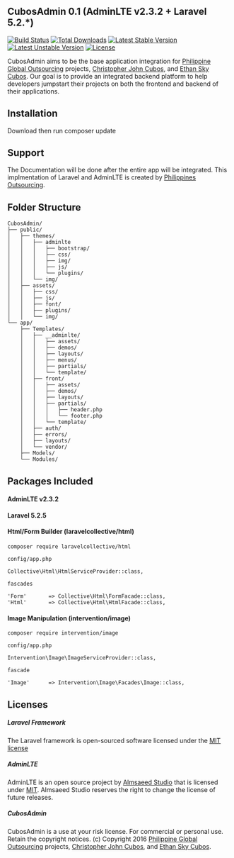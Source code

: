 ## CubosAdmin 0.1 (AdminLTE v2.3.2 + Laravel 5.2.*)

[![Build Status](https://travis-ci.org/laravel/framework.svg)](https://travis-ci.org/laravel/framework)
[![Total Downloads](https://poser.pugx.org/laravel/framework/d/total.svg)](https://packagist.org/packages/laravel/framework)
[![Latest Stable Version](https://poser.pugx.org/laravel/framework/v/stable.svg)](https://packagist.org/packages/laravel/framework)
[![Latest Unstable Version](https://poser.pugx.org/laravel/framework/v/unstable.svg)](https://packagist.org/packages/laravel/framework)
[![License](https://poser.pugx.org/laravel/framework/license.svg)](https://packagist.org/packages/laravel/framework)


CubosAdmin aims to be the base application integration for [Philippine Global Outsourcing](http://philippineglobaloutsourcing.com) projects, [Christopher John Cubos](https://facebook.com/chriscubos), and [Ethan Sky Cubos](https://www.facebook.com/ethanskycubos). Our goal is to provide an integrated backend platform to help developers jumpstart their projects on both the frontend and backend of their applications.

## Installation
Download then run composer update

## Support

The Documentation will be done after the entire app will be integrated. This implmentation of Laravel and AdminLTE is created by [Philippines Outsourcing](http://philippineglobaloutsourcing.com).

## Folder Structure
	CubosAdmin/
	├── public/
	│	├──	themes/
	│	│	├──	adminlte
	│	│	│   ├── bootstrap/
	│	│	│   ├── css/
	│	│	│   ├── img/
	│	│	│   ├── js/
	│	│	│   └── plugins/
	│	│   └── img/
	│	├──	assets/
	│	│	├── css/
	│	│	├── js/
	│	│	├── font/
	│	│	├── plugins/
	│	│	└── img/
	└── app/
	    ├── Templates/
	    │   ├── __adminlte/
	    │   │   ├── assets/
	    │   │   ├── demos/
	    │   │   ├── layouts/
	    │   │   ├── menus/
	    │   │   ├── partials/
	    │   │   └── template/
	    │   ├── front/
	    │   │   ├── assets/
	    │   │   ├── demos/
	    │   │   ├── layouts/
	    │   │   ├── partials/
	    │   │   │   ├── header.php
	    │   │   │   └── footer.php
	    │   │   └── template/
	    │   ├── auth/
	    │   ├── errors/
	    │   ├── layouts/
	    │   └── vendor/
	    ├── Models/
	    └── Modules/


## Packages Included

#### AdminLTE v2.3.2

#### Laravel 5.2.5


#### Html/Form Builder (laravelcollective/html)

		
	composer require laravelcollective/html
	
	config/app.php
	
	Collective\Html\HtmlServiceProvider::class,
	
	fascades
	
	'Form'       => Collective\Html\FormFacade::class,
	'Html'       => Collective\Html\HtmlFacade::class,
	

#### Image Manipulation (intervention/image)

		
	composer require intervention/image
	
	config/app.php
	
	Intervention\Image\ImageServiceProvider::class,
	
	fascade
	
	'Image'      => Intervention\Image\Facades\Image::class,
	


## Licenses

##### Laravel Framework
The Laravel framework is open-sourced software licensed under the [MIT license](http://opensource.org/licenses/MIT)

##### AdminLTE
AdminLTE is an open source project by [Almsaeed Studio](https://almsaeedstudio.com) that is licensed under [MIT](http://opensource.org/licenses/MIT). Almsaeed Studio
reserves the right to change the license of future releases.

##### CubosAdmin
CubosAdmin is a use at your risk license. For commercial or personal use. Retain the copyright notices. (c) Copyright 2016 [Philippine Global Outsourcing](http://philippineglobaloutsourcing.com) projects, [Christopher John Cubos](https://facebook.com/chriscubos), and [Ethan Sky Cubos](https://www.facebook.com/ethanskycubos).

